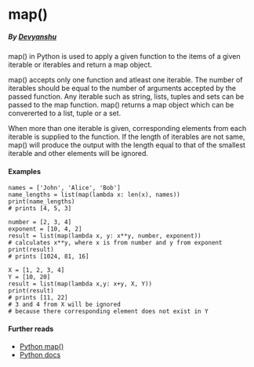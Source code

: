 # map()
  ##### By [Devyanshu](https://github.com/Devyanshu)
  
  map() in Python is used to apply a given function to the items of a given iterable or iterables and return a map object.


  map() accepts only one function and atleast one iterable. The number of iterables should be equal to the number of arguments accepted by the passed function. Any iterable such as string, lists, tuples and sets can be passed to the map function. map() returns a map object which can be convererted to a list, tuple or a set.
  
  When more than one iterable is given, corresponding elements from each iterable is supplied to the function. If the length of iterables are not same, map() will produce the output with the length equal to that of the smallest iterable and other elements will be ignored.
  
  #### Examples
  ```
  names = ['John', 'Alice', 'Bob']
  name_lengths = list(map(lambda x: len(x), names))
  print(name_lengths)
  # prints [4, 5, 3]
  ```
  ```
  number = [2, 3, 4]
  exponent = [10, 4, 2]
  result = list(map(lambda x, y: x**y, number, exponent))
  # calculates x**y, where x is from number and y from exponent
  print(result)
  # prints [1024, 81, 16]
  ```
  ```
  X = [1, 2, 3, 4]
  Y = [10, 20]
  result = list(map(lambda x,y: x+y, X, Y))
  print(result)
  # prints [11, 22]
  # 3 and 4 from X will be ignored
  # because there corresponding element does not exist in Y
  ```

  #### Further reads
  - [Python map()](https://www.programiz.com/python-programming/methods/built-in/map)
  - [Python docs](https://docs.python.org/3.3/library/functions.html#map)
